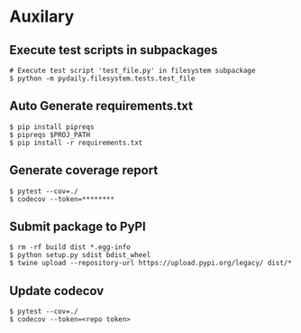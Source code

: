 # Auxilary


## Execute test scripts in subpackages
```
# Execute test script 'test_file.py' in filesystem subpackage
$ python -m pydaily.filesystem.tests.test_file
```

## Auto Generate requirements.txt
```
$ pip install pipreqs
$ pipreqs $PROJ_PATH
$ pip install -r requirements.txt
```

## Generate coverage report
```
$ pytest --cov=./
$ codecov --token=********
```

## Submit package to PyPI
```
$ rm -rf build dist *.egg-info
$ python setup.py sdist bdist_wheel
$ twine upload --repository-url https://upload.pypi.org/legacy/ dist/*
```

## Update codecov
```
$ pytest --cov=./
$ codecov --token=<repo token>
```
